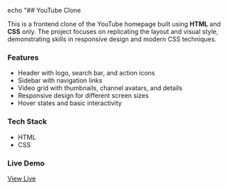 echo "## YouTube Clone

This is a frontend clone of the YouTube homepage built using **HTML** and **CSS** only. The project focuses on replicating the layout and visual style, demonstrating skills in responsive design and modern CSS techniques.

### Features
- Header with logo, search bar, and action icons
- Sidebar with navigation links
- Video grid with thumbnails, channel avatars, and details
- Responsive design for different screen sizes
- Hover states and basic interactivity

### Tech Stack

- HTML
- CSS

### Live Demo
[View Live](https://peetlaakshitharao.github.io/Youtube-clone/)



